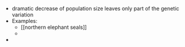 - dramatic decrease of population size leaves only part of the genetic variation
- Examples:
	- [[northern elephant seals]]
	-
-